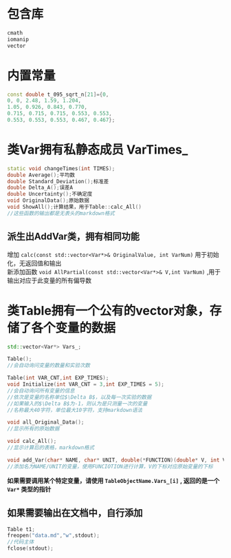 # 包含库
``` cpp
cmath
iomanip
vector
```

# 内置常量
``` cpp
const double t_095_sqrt_n[21]={0,
0, 0, 2.48, 1.59, 1.204,
1.05, 0.926, 0.843, 0.770,
0.715, 0.715, 0.715, 0.553, 0.553, 
0.553, 0.553, 0.553, 0.467, 0.467};
```

# 类Var拥有私静态成员 VarTimes_
``` cpp
static void changeTimes(int TIMES);
double Average();平均数
double Standard_Deviation();标准差
double Delta_A();误差A
double Uncertainty();不确定度
void OriginalData();原始数据
void ShowAll();计算结果，用于Table::calc_All()
//这些函数的输出都是无表头的markdown格式
``` 

## 派生出AddVar类，拥有相同功能
增加 `calc(const std::vector<Var*>& OriginalValue, int VarNum)` 用于初始化，无返回值和输出  
新添加函数 `void AllPartial(const std::vector<Var*>& V,int VarNum)` ,用于输出对应于此变量的所有偏导数

# 类Table拥有一个公有的vector对象，存储了各个变量的数据
``` cpp
std::vector<Var*> Vars_;	  

Table();  
//会自动询问变量的数量和实验次数

Table(int VAR_CNT,int EXP_TIMES);  
void Initialize(int VAR_CNT = 3,int EXP_TIMES = 5);  
//会自动询问所有变量的信息  
//依次是变量的名称单位$\Delta B$，以及每一次实验的数据  
//如果输入的$\Delta B$为-1，则认为是只测量一次的变量   
//名称最大40字符，单位最大10字符，支持markdown语法  

void all_Original_Data();  
//显示所有的原始数据  

void calc_All();  
//显示计算后的表格，markdown格式  

void add_Var(char* NAME, char* UNIT, double(*FUNCTION)(double* V, int VarNum));  
//添加名为NAME/UNIT的变量，使用FUNCIOTION进行计算，V的下标对应原始变量的下标  
```

**如果需要调用某个特定变量，请使用 `TableObjectName.Vars_[i]` , 返回的是一个 `Var*` 类型的指针**  

## 如果需要输出在文档中，自行添加
``` cpp
Table t1;
freopen("data.md","w",stdout);
//代码主体
fclose(stdout);
```
